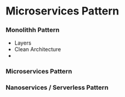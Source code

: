 # Microservices Pattern

### Monolithh Pattern
- Layers
- Clean Architecture
-
### Microservices Pattern
### Nanoservices / Serverless Pattern



